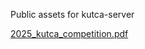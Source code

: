Public assets for kutca-server

[2025_kutca_competition.pdf](https://github.com/user-attachments/files/22320409/2025_kutca_competition.pdf)
